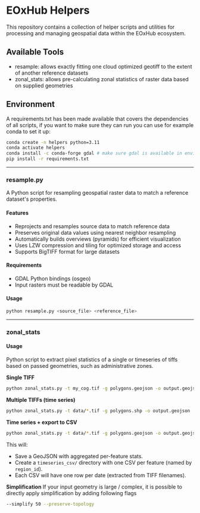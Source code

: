 # EOxHub Helpers

This repository contains a collection of helper scripts and utilities for processing and managing geospatial data within the EOxHub ecosystem.

## Available Tools
- resample: allows exactly fitting one cloud optimized geotiff to the extent of another reference datasets
- zonal_stats: allows pre-calculating zonal statistics of raster data based on supplied geometries


## Environment
A requirements.txt has been made available that covers the dependencies of all scripts, if you want to make sure they can run you can use for example conda to set it up:
```bash
conda create -n helpers python=3.11
conda activate helpers
conda install -c conda-forge gdal # make sure gdal is available in environment
pip install -r requirements.txt
```
---

### resample.py

A Python script for resampling geospatial raster data to match a reference dataset's properties.

#### Features
- Reprojects and resamples source data to match reference data
- Preserves original data values using nearest neighbor resampling
- Automatically builds overviews (pyramids) for efficient visualization
- Uses LZW compression and tiling for optimized storage and access
- Supports BigTIFF format for large datasets

#### Requirements
- GDAL Python bindings (osgeo)
- Input rasters must be readable by GDAL

#### Usage
```bash
python resample.py <source_file> <reference_file>
```

---

### zonal_stats

#### Usage

Python script to extract pixel statistics of a single or timeseries of tiffs
based on passed geometries, such as administrative zones.

**Single TIFF**

```bash
python zonal_stats.py -t my_cog.tif -g polygons.geojson -o output.geojson
```

**Multiple TIFFs (time series)**

```bash
python zonal_stats.py -t data/*.tif -g polygons.shp -o output.geojson
```

**Time series + export to CSV**

```bash
python zonal_stats.py -t data/*.tif -g polygons.geojson -o output.geojson --export-csv --id-field id
```

This will:

* Save a GeoJSON with aggregated per-feature stats.
* Create a `timeseries_csv/` directory with one CSV per feature (named by `region_id`).
* Each CSV will have one row per date (extracted from TIFF filenames).

**Simplification**
If your input geometry is large / complex, it is possible to directly apply simplification by adding following flags
```bash
--simplify 50 --preserve-topology
```


